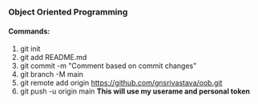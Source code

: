 ### Object Oriented Programming

#### Commands:
1. git init
2. git add README.md
3. git commit -m "Comment based on commit changes"
4. git branch -M main
5. git remote add origin https://github.com/gnsrivastava/oob.git
6. git push -u origin main **This will use my userame and personal token**


